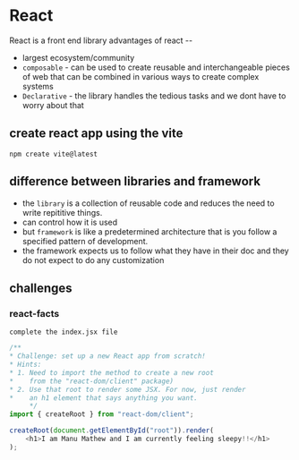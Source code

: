 # React
React is a front end library
advantages of react --
- largest ecosystem/community
- `composable` - can be used to create reusable and interchangeable 
pieces of web that can be combined in various ways to create
complex systems
- `Declarative` - the library handles the tedious tasks and we dont have to worry about that

## create react app using the vite
`npm create vite@latest`

## difference between libraries and framework
 - the `library` is a collection of reusable code 
and reduces the need to write repititive things.
 - can control how it is used 
 - but `framework` is like a predetermined architecture 
that is you follow a specified pattern of development.
 - the framework expects us to follow what they have 
in their doc and they do not expect to do any customization

## challenges
### react-facts
`complete the index.jsx file`
```JavaScript
/**
* Challenge: set up a new React app from scratch!
* Hints:
* 1. Need to import the method to create a new root
*    from the "react-dom/client" package)
* 2. Use that root to render some JSX. For now, just render
*    an h1 element that says anything you want.
     */
import { createRoot } from "react-dom/client";

createRoot(document.getElementById("root")).render(
    <h1>I am Manu Mathew and I am currently feeling sleepy!!</h1>
);
```



